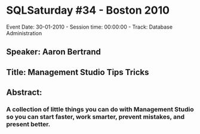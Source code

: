 # SQLSaturday #34 - Boston 2010
Event Date: 30-01-2010 - Session time: 00:00:00 - Track: Database Administration
## Speaker: Aaron Bertrand
## Title: Management Studio Tips  Tricks
## Abstract:
### A collection of little things you can do with Management Studio so you can start faster, work smarter, prevent mistakes, and present better.
